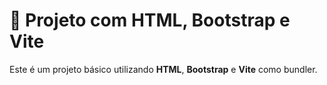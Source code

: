 # 📄 Projeto com HTML, Bootstrap e Vite

Este é um projeto básico utilizando **HTML**, **Bootstrap** e **Vite** como bundler.